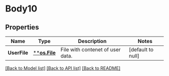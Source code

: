 # Body10

## Properties
Name | Type | Description | Notes
------------ | ------------- | ------------- | -------------
**UserFile** | [****os.File**](*os.File.md) | File with contenet of user data. | [default to null]

[[Back to Model list]](../README.md#documentation-for-models) [[Back to API list]](../README.md#documentation-for-api-endpoints) [[Back to README]](../README.md)

